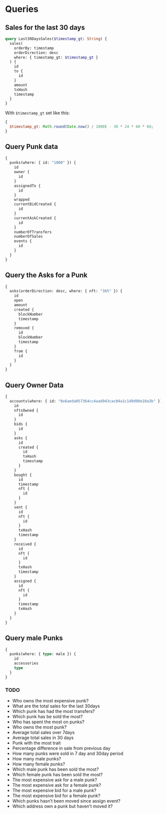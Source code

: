 # Queries

## Sales for the last 30 days

```graphql
query Last30DaysSales($timestamp_gt: String) {
  sales(
    orderBy: timestamp
    orderDirection: desc
    where: { timestamp_gt: $timestamp_gt }
  ) {
    id
    to {
      id
    }
    amount
    txHash
    timestamp
  }
}
```

With `$timestamp_gt` set like this:

```javascript
{
  $timestamp_gt: Math.round(Date.now() / 1000) - 30 * 24 * 60 * 60;
}
```

## Query Punk data

```graphql
{
  punks(where: { id: "1000" }) {
    id
    owner {
      id
    }
    assignedTo {
      id
    }
    wrapped
    currentBidCreated {
      id
    }
    currentAskCreated {
      id
    }
    numberOfTransfers
    numberOfSales
    events {
      id
    }
  }
}
```

## Query the Asks for a Punk

```graphql
{
  asks(orderDirection: desc, where: { nft: "365" }) {
    id
    open
    amount
    created {
      blockNumber
      timestamp
    }
    removed {
      id
      blockNumber
      timestamp
    }
    from {
      id
    }
  }
}
```

## Query Owner Data

```graphql
{
  accounts(where: { id: "0x6aeda057364cc4aad943cac04a1c149d90e10a3b" }) {
    id
    nftsOwned {
      id
    }
    bids {
      id
    }
    asks {
      id
      created {
        id
        txHash
        timestamp
      }
    }
    bought {
      id
      timestamp
      nft {
        id
      }
    }
    sent {
      id
      nft {
        id
      }
      txHash
      timestamp
    }
    received {
      id
      nft {
        id
      }
      txHash
      timestamp
    }
    assigned {
      id
      nft {
        id
      }
      timestamp
      txHash
    }
  }
}
```

## Query male Punks

```graphql
{
  punks(where: { type: male }) {
    id
    accessories
    type
  }
}
```
### TODO
  - Who owns the most expensive punk?
  - What are the total sales for the last 30days
  - Which punk has had the most transfers?
  - Which punk has be sold the most?
  - Who has spent the most on punks?
  - Who owns the most punk?
  - Average total sales over 7days
  - Average total sales in 30 days
  - Punk with the most trait
  - Percentage difference in sale from previous day
  - How many punks were sold in 7 day and 30day period
  - How many male punks?
  - How many female punks?
  - Which male punk has been sold the most?
  - Which female punk has been sold the most?
  - The most expensive ask for a male punk?
  - The most expensive ask for a female punk?
  - The most expensive bid for a male punk?
  - The most expensive bid for a female punk?
  - Which punks hasn’t been moved since assign event?
  - Which address own a punk but haven’t moved it?
